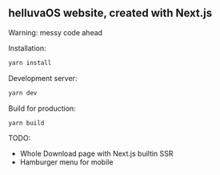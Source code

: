 ## helluvaOS website, created with Next.js

Warning: messy code ahead

Installation:

```bash
yarn install
```

Development server:

```bash
yarn dev
```

Build for production:

```bash
yarn build
```

TODO:

* Whole Download page with Next.js builtin SSR
* Hamburger menu for mobile
